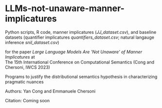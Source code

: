 # LLMs-not-unaware-manner-implicatures
Python scripts, R code, manner implicatures (_JJ_dataset.csv_), and baseline datasets (quantifier implicatures _quantifiers_dataset.csv_; natural langauge inference _snil_dataset.csv_)

for the paper _Large Language Models Are 'Not Unaware' of Manner Implicatures_ at  
The 15th International Conference on Computational Semantics (Cong and Chersoni, IWCS 2023)

Programs to justify the distributional semantics hypothesis in characterizing pragmatic nuances

Authors: Yan Cong and Emmanuele Chersoni

Citation: Coming soon
